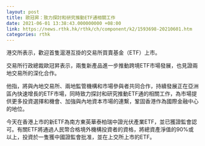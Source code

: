 ```yaml
---
layout: post
title: 歐冠昇：致力探討和研究推動ETF通相關工作
date: 2021-06-01 13:38:43.000000000 +08:00
link: https://news.rthk.hk/rthk/ch/component/k2/1593698-20210601.htm
categories: rthk
---
```


港交所表示，歡迎首隻滬港互掛的交易所買賣基金（ETF）上市。
 
交易所行政總裁歐冠昇表示，兩隻新產品進一步推動跨境ETF市場發展，也見證兩地交易所的深化合作。

他指，將與內地交易所、兩地監管機構和市場參與者共同合作，持續發展正在亞洲區內快速增長的ETF市場，同時致力探討和研究推動ETF通的相關工作，為市場提供更多投資選擇和機會、加強與內地資本市場的連繫，鞏固香港作為國際金融中心的地位。

今天在香港上市的新ETF為南方東英華泰柏瑞中證光伏產業ETF，並已獲證監會認可。有關ETF將通過人民幣合格境外機構投資者的資格，將總資產淨值的90%或以上，投資於一隻獲中國證監會批准，並在上交所上市的ETF。
